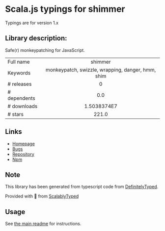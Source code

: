 
# Scala.js typings for shimmer

Typings are for version 1.x

## Library description:
Safe(r) monkeypatching for JavaScript.

|                    |                 |
| ------------------ | :-------------: |
| Full name          | shimmer |
| Keywords           | monkeypatch, swizzle, wrapping, danger, hmm, shim |
| # releases         | 0 |
| # dependents       | 0.0 |
| # downloads        | 1.5038374E7 |
| # stars            | 221.0 |

## Links
- [Homepage](https://github.com/othiym23/shimmer#readme)
- [Bugs](https://github.com/othiym23/shimmer/issues)
- [Repository](https://github.com/othiym23/shimmer)
- [Npm](https://www.npmjs.com/package/shimmer)
    


## Note
This library has been generated from typescript code from [DefinitelyTyped](https://definitelytyped.org).

Provided with :purple_heart: from [ScalablyTyped](https://github.com/oyvindberg/ScalablyTyped)

## Usage
See [the main readme](../../readme.md) for instructions.


